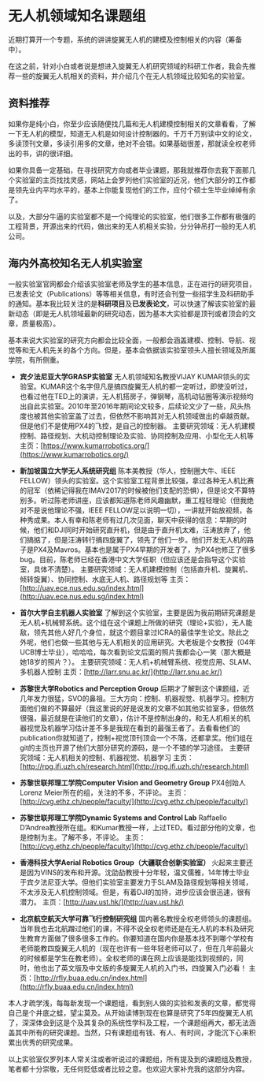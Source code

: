  # **无人机领域知名课题组**

近期打算开一个专题，系统的讲讲旋翼无人机的建模及控制相关的内容（筹备中）。

在这之前，针对小白或者说是想进入旋翼无人机研究领域的科研工作者，我会先推荐一些的旋翼无人机相关的资料，并介绍几个在无人机领域比较知名的实验室。

## 资料推荐
如果你是纯小白，你至少应该随便找几篇和无人机建模控制相关的文章看看，了解一下无人机的模型，知道无人机是如何设计控制器的。千万千万别读中文的论文，多读顶刊文章，多读引用多的文章，绝对不会错。如果基础很差，那就读全权老师出的书，讲的很详细。

如果你具备一定基础，在寻找研究方向或者毕业课题，那我就推荐你去我下面那几个实验室的主页找找灵感，网站上会罗列他们实验室的近况，他们大部分的工作都是领先业内平均水平的，基本上你能复现他们的工作，应付个硕士生毕业绰绰有余了。

以及，大部分牛逼的实验室都不是一个纯理论的实验室，他们很多工作都有极强的工程背景，开源出来的代码，做出来的无人机相关实验，分分钟吊打一般的无人机公司。


## 海内外高校知名无人机实验室

一般实验室官网都会介绍该实验室老师及学生的基本信息，正在进行的研究项目，已发表论文（Publications）等等相关信息，有时还会刊登一些招学生及科研助手的通知。基本我比较关注的是**科研项目**及**已发表论文**，可以快速了解该实验室的最新动态（即是无人机领域最新的研究动态，因为基本大实验都是顶刊或者顶会的文章，质量极高）。

基本来说大实验室的研究方向都会比较全面，一般都会涵盖建模、控制、导航、视觉等和无人机先关的各个方向。但是，基本会依据该实验室领头人擅长领域及所属学院，有所侧重。

 - **宾夕法尼亚大学GRASP实验室**
无人机领域知名教授VIJAY KUMAR领头的实验室。KUMAR这个名字但凡是搞四旋翼无人机的都一定听过，即使没听过，也看过他在TED上的演讲，无人机搭房子，弹钢琴，高机动钻圈等演示视频均出自此实验室。2010年至2016年期间论文较多，后续论文少了一些，风头热度也被其他实验室盖了过去，但依然不影响其对无人机领域做出的卓越贡献。但是他们不是使用PX4的飞控，是自己的控制器。
		 主要研究领域：无人机建模控制、路径规划、大机动控制理论及实验、协同控制及应用、小型化无人机等
		 主页：[https://www.kumarrobotics.org/](https://www.kumarrobotics.org/)
 - **新加坡国立大学无人系统研究组**
          陈本美教授（华人，控制圈大牛、IEEE FELLOW）领头的实验室。这个实验室工程背景比较强，拿过各种无人机比赛的冠军（依稀记得我在IMAV2017的时候被他们支配的恐惧），但是论文不算特别多。听过陈老师讲座，应该都知道陈老师风趣幽默，重工程轻理论（但我绝对不是说他理论不强，IEEE FELLOW足以说明一切），一讲就开始放视频，各种秀成果。本人有幸和陈老师有过几次见面，聊天中获得的信息：早期的时候，他们和DJI同时开始研究直升机，但是由于直升机太难，汪涛放弃了，他们搞掂了，但是汪涛转行搞四旋翼了，领先了他们一步。他们开发无人机的路子是PX4及Mavros。基本也是属于PX4早期的开发者了，为PX4也修正了很多bug。目前，陈老师已经在香港中文大学任职（但应该还是会指导这个实验室，具体不清楚）。
主要研究领域：无人机建模控制（包括直升机、旋翼机、倾转旋翼）、协同控制、水底无人机、路径规划等
主页：[http://uav.ece.nus.edu.sg/index.html](http://uav.ece.nus.edu.sg/index.html)

 - **首尔大学自主机器人实验室**
 了解到这个实验室，主要是因为我前期研究课题是无人机+机械臂系统。这个组在这个课题上所做的研究（理论+实验），无人能敌，领先其他人好几个身位，就这个题目拿过ICRA的最佳学生论文。除此之外呢，他们也做一些其他与无人机相关的应用研究。大老板是个女教授（04年UCB博士毕业），哈哈哈，每次看到论文后面的照片我都会心一笑（那大概是她18岁的照片？）。
 主要研究领域：无人机+机械臂系统、视觉应用、SLAM、多机器人控制
 主页：[http://larr.snu.ac.kr/](http://larr.snu.ac.kr/)
 
 - **苏黎世大学Robotics and Perception Group**
 后期才了解到这个课题组，近几年发力很猛，SVO的鼻祖。三大方向：控制、机器视觉、机器学习。控制方面他们做的不算最好（我这里说的好是说发的文章不如其他实验室多，但依然很强，最近就是在读他们的文章），估计不是控制出身的，和无人机相关的机器视觉及机器学习估计差不多是我现在看到的最强王者了。去看看他们的publication你就知道了，控制+视觉顶刊顶会一个不落，还都拿奖。他们组在git的主页也开源了他们大部分研究的源码，是一个不错的学习途径。
 主要研究领域：无人机相关的控制、机器视觉、机器学习
 主页：[http://rpg.ifi.uzh.ch/research.html](http://rpg.ifi.uzh.ch/research.html)
 
 - **苏黎世联邦理工学院Computer Vision and Geometry Group**
 PX4创始人Lorenz Meier所在的组，关注的不多，不评论。
 主页：[http://cvg.ethz.ch/people/faculty/](http://cvg.ethz.ch/people/faculty/)

 - **苏黎世联邦理工学院Dynamic Systems and Control Lab**
Raffaello D’Andrea教授所在组。和Kumar教授一样，上过TED。看过部分他的文章，也是控制为主。了解不多，不评论。
 主页：[http://cvg.ethz.ch/people/faculty/](http://cvg.ethz.ch/people/faculty/)

 - **香港科技大学Aerial Robotics Group（大疆联合创新实验室）**
火起来主要还是因为VINS的发布和开源。沈劭劼教授十分年轻，温文儒雅，14年博士毕业于宾夕法尼亚大学。但他们实验室主要发力于SLAM及路径规划等相关领域，不太涉及无人机控制领域。但是，有着DJI的加持，进步应该会很迅速，很有潜力。
 主页：[http://uav.ust.hk/](http://uav.ust.hk/)
 
 - **北京航空航天大学可靠飞行控制研究组**
国内著名教授全权老师领头的课题组。当年我也去北航蹭过他们的课，不得不说全权老师还是在无人机的本科及研究生教育方面做了很多很多工作的。你要知道在国内你是基本找不到哪个学校有老师能教四旋翼无人机的（现在也许有一些年轻老师可以了，但在几年前最火的时候都是学生在教老师）。全权老师的课在网上应该是能找到视频的，同时，他也出了英文版及中文版的多旋翼无人机的入门书，四旋翼入门必看！
 主页：[http://rfly.buaa.edu.cn/index.html](http://rfly.buaa.edu.cn/index.html)

本人才疏学浅，每每新发现一个课题组，看到别人做的实验和发表的文章，都觉得自己是个井底之蛙，望尘莫及。从开始读博到现在也算是研究了5年四旋翼无人机了，深深体会到这是个及其复杂的系统性学科及工程，一个课题组再大，都无法涵盖其中所有的研究课题。当然，只有课题组有钱、有人、有时间，才能沉下心来积累出优秀的研究成果。

以上实验室仅罗列本人常关注或者听说过的课题组，所有提及到的课题组及教授，笔者都十分崇敬，无任何贬低或者比较之意。也欢迎大家补充我的这部分内容。
